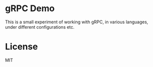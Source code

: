 # gRPC Demo

This is a small experiment of working with gRPC, in various
languages, under different configurations etc.

# License

MIT
